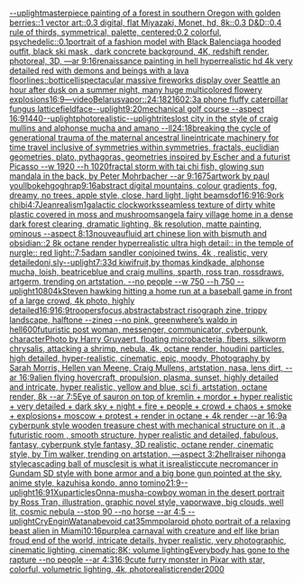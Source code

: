 [--uplight](https://www.ebank.nz/aiartgenerator?category=--uplight)[masterpiece painting of a forest in southern Oregon with golden berries::1 vector art::0.3 digital, flat Miyazaki, Monet, hd, 8k::0.3 D&D::0.4 rule of thirds, symmetrical, palette, centered:0.2 colorful, psychedelic::0.1](https://www.ebank.nz/aiartgenerator?category=masterpiece%20painting%20of%20a%20forest%20in%20southern%20Oregon%20with%20golden%20berries%3A%3A1%20vector%20art%3A%3A0.3%20digital%2C%20flat%20Miyazaki%2C%20Monet%2C%20hd%2C%208k%3A%3A0.3%20D%26D%3A%3A0.4%20rule%20of%20thirds%2C%20symmetrical%2C%20palette%2C%20centered%3A0.2%20colorful%2C%20psychedelic%3A%3A0.1)[portrait of a fashion model with Black Balenciaga hooded outfit, black ski mask , dark concrete background, 4K, redshift render, photoreal, 3D, —ar 9:16](https://www.ebank.nz/aiartgenerator?category=portrait%20of%20a%20fashion%20model%20with%20Black%20Balenciaga%20hooded%20outfit%2C%20black%20ski%20mask%20%2C%20dark%20concrete%20background%2C%204K%2C%20redshift%20render%2C%20photoreal%2C%203D%2C%20%E2%80%94ar%209%3A16)[renaissance painting in hell hyperrealistic hd 4k very detailed red with demons and beings with a lava floor](https://www.ebank.nz/aiartgenerator?category=renaissance%20painting%20in%20hell%20hyperrealistic%20hd%204k%20very%20detailed%20red%20with%20demons%20and%20beings%20with%20a%20lava%20floor)[lines](https://www.ebank.nz/aiartgenerator?category=lines)[::](https://www.ebank.nz/aiartgenerator?category=%3A%3A)[botticelli](https://www.ebank.nz/aiartgenerator?category=botticelli)[spectacular massive fireworks display over Seattle an hour after dusk on a summer night, many huge multicolored flowery explosions](https://www.ebank.nz/aiartgenerator?category=spectacular%20massive%20fireworks%20display%20over%20Seattle%20an%20hour%20after%20dusk%20on%20a%20summer%20night%2C%20many%20huge%20multicolored%20flowery%20explosions)[16:9](https://www.ebank.nz/aiartgenerator?category=16%3A9)[—video](https://www.ebank.nz/aiartgenerator?category=%E2%80%94video)[Belarus](https://www.ebank.nz/aiartgenerator?category=Belarus)[vapor](https://www.ebank.nz/aiartgenerator?category=vapor)[::](https://www.ebank.nz/aiartgenerator?category=%3A%3A)[24:18](https://www.ebank.nz/aiartgenerator?category=24%3A18)[2160](https://www.ebank.nz/aiartgenerator?category=2160)[2:3](https://www.ebank.nz/aiartgenerator?category=2%3A3)[a phone fluffy caterpillar fungus lattice](https://www.ebank.nz/aiartgenerator?category=a%20phone%20fluffy%20caterpillar%20fungus%20lattice)[field](https://www.ebank.nz/aiartgenerator?category=field)[face](https://www.ebank.nz/aiartgenerator?category=face)[--uplight](https://www.ebank.nz/aiartgenerator?category=--uplight)[9:20](https://www.ebank.nz/aiartgenerator?category=9%3A20)[mechanical golf course --aspect 16:9](https://www.ebank.nz/aiartgenerator?category=mechanical%20golf%20course%20--aspect%2016%3A9)[1440](https://www.ebank.nz/aiartgenerator?category=1440)[--uplight](https://www.ebank.nz/aiartgenerator?category=--uplight)[photorealistic](https://www.ebank.nz/aiartgenerator?category=photorealistic)[--uplight](https://www.ebank.nz/aiartgenerator?category=--uplight)[rites](https://www.ebank.nz/aiartgenerator?category=rites)[lost city in the style of craig mullins and alphonse mucha and amano --ll](https://www.ebank.nz/aiartgenerator?category=lost%20city%20in%20the%20style%20of%20craig%20mullins%20and%20alphonse%20mucha%20and%20amano%20--ll)[24:18](https://www.ebank.nz/aiartgenerator?category=24%3A18)[breaking the cycle of generational trauma of the maternal ancestral line](https://www.ebank.nz/aiartgenerator?category=breaking%20the%20cycle%20of%20generational%20trauma%20of%20the%20maternal%20ancestral%20line)[intricate machinery for time travel inclusive of symmetries within symmetries, fractals, euclidian geometries, plato, pythagoras, geometries inspired by Escher and a futurist Picasso --w 1920 --h 1020](https://www.ebank.nz/aiartgenerator?category=intricate%20machinery%20for%20time%20travel%20inclusive%20of%20symmetries%20within%20symmetries%2C%20fractals%2C%20euclidian%20geometries%2C%20plato%2C%20pythagoras%2C%20geometries%20inspired%20by%20Escher%20and%20a%20futurist%20Picasso%20--w%201920%20--h%201020)[fractal storm with tai chi fish, glowing sun mandala in the back, by Peter Mohrbacher  --ar 9:16](https://www.ebank.nz/aiartgenerator?category=fractal%20storm%20with%20tai%20chi%20fish%2C%20glowing%20sun%20mandala%20in%20the%20back%2C%20by%20Peter%20Mohrbacher%20%20--ar%209%3A16)[75](https://www.ebank.nz/aiartgenerator?category=75)[artwork by paul youll](https://www.ebank.nz/aiartgenerator?category=artwork%20by%20paul%20youll)[bokeh](https://www.ebank.nz/aiartgenerator?category=bokeh)[gogh](https://www.ebank.nz/aiartgenerator?category=gogh)[rap](https://www.ebank.nz/aiartgenerator?category=rap)[9:16](https://www.ebank.nz/aiartgenerator?category=9%3A16)[abstract digital mountains, colour gradients, fog, dreamy, no trees, apple style, close, hard light, light beams](https://www.ebank.nz/aiartgenerator?category=abstract%20digital%20mountains%2C%20colour%20gradients%2C%20fog%2C%20dreamy%2C%20no%20trees%2C%20apple%20style%2C%20close%2C%20hard%20light%2C%20light%20beams)[dof](https://www.ebank.nz/aiartgenerator?category=dof)[16:9](https://www.ebank.nz/aiartgenerator?category=16%3A9)[16:9](https://www.ebank.nz/aiartgenerator?category=16%3A9)[ork chibi](https://www.ebank.nz/aiartgenerator?category=ork%20chibi)[4:7](https://www.ebank.nz/aiartgenerator?category=4%3A7)[Jean](https://www.ebank.nz/aiartgenerator?category=Jean)[realism](https://www.ebank.nz/aiartgenerator?category=realism)[1](https://www.ebank.nz/aiartgenerator?category=1)[galactic clockworks](https://www.ebank.nz/aiartgenerator?category=galactic%20clockworks)[seamless texture of dirty white plastic covered in moss and mushrooms](https://www.ebank.nz/aiartgenerator?category=seamless%20texture%20of%20dirty%20white%20plastic%20covered%20in%20moss%20and%20mushrooms)[angel](https://www.ebank.nz/aiartgenerator?category=angel)[a fairy village home in a dense dark forest clearing, dramatic lighting, 8k resolution, matte painting, ominous --aspect 8:13](https://www.ebank.nz/aiartgenerator?category=a%20fairy%20village%20home%20in%20a%20dense%20dark%20forest%20clearing%2C%20dramatic%20lighting%2C%208k%20resolution%2C%20matte%20painting%2C%20ominous%20--aspect%208%3A13)[nouveau](https://www.ebank.nz/aiartgenerator?category=nouveau)[fluid art chinese lion with bismuth and obsidian::2 8k octane render hyperrealistic ultra high detail:: in the temple of nurgle:: red light::](https://www.ebank.nz/aiartgenerator?category=fluid%20art%20chinese%20lion%20with%20bismuth%20and%20obsidian%3A%3A2%208k%20octane%20render%20hyperrealistic%20ultra%20high%20detail%3A%3A%20in%20the%20temple%20of%20nurgle%3A%3A%20red%20light%3A%3A)[7:5](https://www.ebank.nz/aiartgenerator?category=7%3A5)[adam sandler conjoined twins, 4k , realistic, very detailed](https://www.ebank.nz/aiartgenerator?category=adam%20sandler%20conjoined%20twins%2C%204k%20%2C%20realistic%2C%20very%20detailed)[oni,sly](https://www.ebank.nz/aiartgenerator?category=oni%2Csly)[--uplight](https://www.ebank.nz/aiartgenerator?category=--uplight)[7:3](https://www.ebank.nz/aiartgenerator?category=7%3A3)[3d kiwifruit,by thomas kindkade, alphonse mucha, loish, beatriceblue and craig mullins, sparth, ross tran, rossdraws, artgerm, trending on artstation, --no people --w 750 --h 750 --uplight](https://www.ebank.nz/aiartgenerator?category=3d%20kiwifruit%2Cby%20thomas%20kindkade%2C%20alphonse%20mucha%2C%20loish%2C%20beatriceblue%20and%20craig%20mullins%2C%20sparth%2C%20ross%20tran%2C%20rossdraws%2C%20artgerm%2C%20trending%20on%20artstation%2C%20--no%20people%20--w%20750%20--h%20750%20--uplight)[1080](https://www.ebank.nz/aiartgenerator?category=1080)[4k](https://www.ebank.nz/aiartgenerator?category=4k)[Steven hawking hitting a home run at a baseball game in front of a large crowd, 4k photo, highly detailed](https://www.ebank.nz/aiartgenerator?category=Steven%20hawking%20hitting%20a%20home%20run%20at%20a%20baseball%20game%20in%20front%20of%20a%20large%20crowd%2C%204k%20photo%2C%20highly%20detailed)[16:9](https://www.ebank.nz/aiartgenerator?category=16%3A9)[16:9](https://www.ebank.nz/aiartgenerator?category=16%3A9)[troopers](https://www.ebank.nz/aiartgenerator?category=troopers)[focus,](https://www.ebank.nz/aiartgenerator?category=focus%2C)[abstract](https://www.ebank.nz/aiartgenerator?category=abstract)[abstract risograph zine, trippy landscape, halftone --zineq --no pink, green](https://www.ebank.nz/aiartgenerator?category=abstract%20risograph%20zine%2C%20trippy%20landscape%2C%20halftone%20--zineq%20--no%20pink%2C%20green)[where’s waldo in hell](https://www.ebank.nz/aiartgenerator?category=where%E2%80%99s%20waldo%20in%20hell)[600](https://www.ebank.nz/aiartgenerator?category=600)[futuristic post woman, messenger, communicator, cyberpunk, character](https://www.ebank.nz/aiartgenerator?category=futuristic%20post%20woman%2C%20messenger%2C%20communicator%2C%20cyberpunk%2C%20character)[Photo by Harry Gruyaert, floating microbacteria, fibers, silkworm chrysalis, attacking a shrimp, nebula, 4k, octane render, houdini particles, high detailed, hyper-realistic, cinematic, epic, moody, Photography by Sarah Morris, Hellen van Meene, Craig Mullens, artstation, nasa, lens dirt, --ar 16:9](https://www.ebank.nz/aiartgenerator?category=Photo%20by%20Harry%20Gruyaert%2C%20floating%20microbacteria%2C%20fibers%2C%20silkworm%20chrysalis%2C%20attacking%20a%20shrimp%2C%20nebula%2C%204k%2C%20octane%20render%2C%20houdini%20particles%2C%20high%20detailed%2C%20hyper-realistic%2C%20cinematic%2C%20epic%2C%20moody%2C%20Photography%20by%20Sarah%20Morris%2C%20Hellen%20van%20Meene%2C%20Craig%20Mullens%2C%20artstation%2C%20nasa%2C%20lens%20dirt%2C%20--ar%2016%3A9)[alien flying hovercraft, propulsion, plasma, sunset, highly detailed and intricate, hyper realistic, yellow and blue, sci fi, artstation, octane render, 8k --ar 7:5](https://www.ebank.nz/aiartgenerator?category=alien%20flying%20hovercraft%2C%20propulsion%2C%20plasma%2C%20sunset%2C%20highly%20detailed%20and%20intricate%2C%20hyper%20realistic%2C%20yellow%20and%20blue%2C%20sci%20fi%2C%20artstation%2C%20octane%20render%2C%208k%20--ar%207%3A5)[Eye of sauron on top of kremlin + mordor + hyper realistic + very detailed + dark sky + night + fire + people + crowd + chaos + smoke + explosions+ moscow + protest + render in octane + 4k render --ar 16:9](https://www.ebank.nz/aiartgenerator?category=Eye%20of%20sauron%20on%20top%20of%20kremlin%20%2B%20mordor%20%2B%20hyper%20realistic%20%2B%20very%20detailed%20%2B%20dark%20sky%20%2B%20night%20%2B%20fire%20%2B%20people%20%2B%20crowd%20%2B%20chaos%20%2B%20smoke%20%2B%20explosions%2B%20moscow%20%2B%20protest%20%2B%20render%20in%20octane%20%2B%204k%20render%20--ar%2016%3A9)[a cyberpunk style wooden treasure chest with mechanical structure on it , a futuristic room , smooth structure, hyper realistic and detailed, fabulous, fantasy, cyberpunk style fantasy, 3D realistic, octane render, cinematic style, by Tim walker, trending on artstation, —aspect 3:2](https://www.ebank.nz/aiartgenerator?category=a%20cyberpunk%20style%20wooden%20treasure%20chest%20with%20mechanical%20structure%20on%20it%20%2C%20a%20futuristic%20room%20%2C%20smooth%20structure%2C%20hyper%20realistic%20and%20detailed%2C%20fabulous%2C%20fantasy%2C%20cyberpunk%20style%20fantasy%2C%203D%20realistic%2C%20octane%20render%2C%20cinematic%20style%2C%20by%20Tim%20walker%2C%20trending%20on%20artstation%2C%20%E2%80%94aspect%203%3A2)[hellraiser nihonga style](https://www.ebank.nz/aiartgenerator?category=hellraiser%20nihonga%20style)[cascading ball of muscles](https://www.ebank.nz/aiartgenerator?category=cascading%20ball%20of%20muscles)[it is what it is](https://www.ebank.nz/aiartgenerator?category=it%20is%20what%20it%20is)[realistic](https://www.ebank.nz/aiartgenerator?category=realistic)[cute necromancer in Gundam SD style with bone armor and a big bone gun pointed at the sky, anime style, kazuhisa kondo, anno tomino](https://www.ebank.nz/aiartgenerator?category=cute%20necromancer%20in%20Gundam%20SD%20style%20with%20bone%20armor%20and%20a%20big%20bone%20gun%20pointed%20at%20the%20sky%2C%20anime%20style%2C%20kazuhisa%20kondo%2C%20anno%20tomino)[21:9](https://www.ebank.nz/aiartgenerator?category=21%3A9)[--uplight](https://www.ebank.nz/aiartgenerator?category=--uplight)[16:9](https://www.ebank.nz/aiartgenerator?category=16%3A9)[1](https://www.ebank.nz/aiartgenerator?category=1)[Xu](https://www.ebank.nz/aiartgenerator?category=Xu)[particles](https://www.ebank.nz/aiartgenerator?category=particles)[Onna-musha-cowboy woman in the desert portrait by Ross Tran, illustration, graphic novel style, vaporwave, big clouds, well lit, cosmic nebula --stop 90 --no horse --ar 4:5 --uplight](https://www.ebank.nz/aiartgenerator?category=Onna-musha-cowboy%20woman%20in%20the%20desert%20portrait%20by%20Ross%20Tran%2C%20illustration%2C%20graphic%20novel%20style%2C%20vaporwave%2C%20big%20clouds%2C%20well%20lit%2C%20cosmic%20nebula%20--stop%2090%20--no%20horse%20--ar%204%3A5%20--uplight)[CryEngin](https://www.ebank.nz/aiartgenerator?category=CryEngin)[Watanabe](https://www.ebank.nz/aiartgenerator?category=Watanabe)[void cat](https://www.ebank.nz/aiartgenerator?category=void%20cat)[35mm](https://www.ebank.nz/aiartgenerator?category=35mm)[polaroid photo portrait of a relaxing beast alien in Miami](https://www.ebank.nz/aiartgenerator?category=polaroid%20photo%20portrait%20of%20a%20relaxing%20beast%20alien%20in%20Miami)[10:16](https://www.ebank.nz/aiartgenerator?category=10%3A16)[purple](https://www.ebank.nz/aiartgenerator?category=purple)[a carnaval with creature and elf like brian froud end of the world, intricate details, hyper realistic, very photographic, cinematic lighting, cinematic;8K; volume lighting](https://www.ebank.nz/aiartgenerator?category=a%20carnaval%20with%20creature%20and%20elf%20like%20brian%20froud%20end%20of%20the%20world%2C%20intricate%20details%2C%20hyper%20realistic%2C%20very%20photographic%2C%20cinematic%20lighting%2C%20cinematic%3B8K%3B%20volume%20lighting)[Everybody has gone to the rapture --no people --ar 4:3](https://www.ebank.nz/aiartgenerator?category=Everybody%20has%20gone%20to%20the%20rapture%20--no%20people%20--ar%204%3A3)[16:9](https://www.ebank.nz/aiartgenerator?category=16%3A9)[cute furry monster in Pixar with star, colorful, volumetric lighting, 4k, photorealistic](https://www.ebank.nz/aiartgenerator?category=cute%20furry%20monster%20in%20Pixar%20with%20star%2C%20colorful%2C%20volumetric%20lighting%2C%204k%2C%20photorealistic)[render](https://www.ebank.nz/aiartgenerator?category=render)[2000](https://www.ebank.nz/aiartgenerator?category=2000)